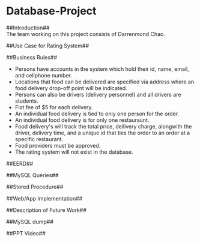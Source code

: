 # Database-Project
##Introduction##\
The team working on this project consists of Darrenmond Chao.
  
##Use Case for Rating System##

##Business Rules##
- Persons have accounts in the system which hold their id, name, email, and cellphone number.
- Locations that food can be delivered are specified via address where an food delivery drop-off point will be indicated.
- Persons can also be drivers (delivery personnel) and all drivers are students.
- Flat fee of $5 for each delivery.
- An individual food delivery is tied to only one person for the order.
- An individual food delivery is for only one restauraunt.
- Food delivery's will track the total price, deilivery charge, alongwith the driver, delivery time, and a unique id that ties the order to an order at a specific restaurant.
- Food providers must be approved.
- The rating system will not exist in the database.

##EERD##

##MySQL Queries##

##Stored Procedure##

##Web/App Implementation##

##Description of Future Work##

##MySQL dump##

##PPT Video##
